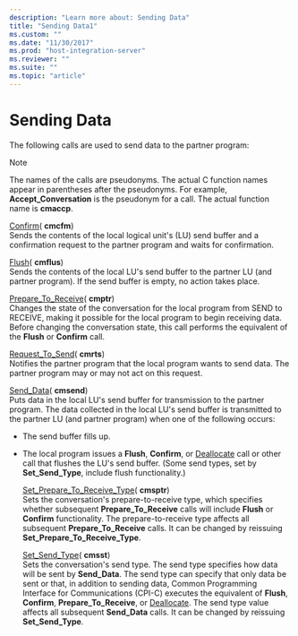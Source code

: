 ```yaml
---
description: "Learn more about: Sending Data"
title: "Sending Data1"
ms.custom: ""
ms.date: "11/30/2017"
ms.prod: "host-integration-server"
ms.reviewer: ""
ms.suite: ""
ms.topic: "article"
---
```

# Sending Data
The following calls are used to send data to the partner program:  
  
> [!NOTE]
>  The names of the calls are pseudonyms. The actual C function names appear in parentheses after the pseudonyms. For example, **Accept_Conversation** is the pseudonym for a call. The actual function name is **cmaccp**.  
  
 [Confirm](./confirm-cpi-c-2.md)( **cmcfm**)  
 Sends the contents of the local logical unit's (LU) send buffer and a confirmation request to the partner program and waits for confirmation.  
  
 [Flush](./flush-cpi-c-2.md)( **cmflus**)  
 Sends the contents of the local LU's send buffer to the partner LU (and partner program). If the send buffer is empty, no action takes place.  
  
 [Prepare_To_Receive](./prepare-to-receive-cpi-c-1.md)( **cmptr**)  
 Changes the state of the conversation for the local program from SEND to RECEIVE, making it possible for the local program to begin receiving data. Before changing the conversation state, this call performs the equivalent of the **Flush** or **Confirm** call.  
  
 [Request_To_Send](./request-to-send-cpi-c-1.md)( **cmrts**)  
 Notifies the partner program that the local program wants to send data. The partner program may or may not act on this request.  
  
 [Send_Data](./send-data-cpi-c-2.md)( **cmsend**)  
 Puts data in the local LU's send buffer for transmission to the partner program. The data collected in the local LU's send buffer is transmitted to the partner LU (and partner program) when one of the following occurs:  
  
- The send buffer fills up.  
  
- The local program issues a **Flush**, **Confirm**, or [Deallocate](./deallocate-cpi-c-1.md) call or other call that flushes the LU's send buffer. (Some send types, set by **Set_Send_Type**, include flush functionality.)  
  
  [Set_Prepare_To_Receive_Type](./set-prepare-to-receive-type-cpi-c-1.md)( **cmsptr**)  
  Sets the conversation's prepare-to-receive type, which specifies whether subsequent **Prepare_To_Receive** calls will include **Flush** or **Confirm** functionality. The prepare-to-receive type affects all subsequent **Prepare_To_Receive** calls. It can be changed by reissuing **Set_Prepare_To_Receive_Type**.  
  
  [Set_Send_Type](./set-send-type-cpi-c-2.md)( **cmsst**)  
  Sets the conversation's send type. The send type specifies how data will be sent by **Send_Data**. The send type can specify that only data be sent or that, in addition to sending data, Common Programming Interface for Communications (CPI-C) executes the equivalent of **Flush**, **Confirm**, **Prepare_To_Receive**, or [Deallocate](./deallocate-cpi-c-1.md). The send type value affects all subsequent **Send_Data** calls. It can be changed by reissuing **Set_Send_Type**.
